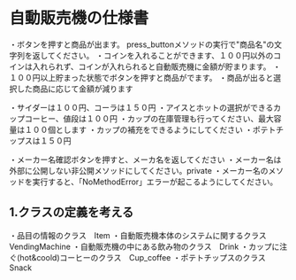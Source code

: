 # 自動販売機の仕様書

・ボタンを押すと商品が出ます。
press_buttonメソッドの実行で"商品名"の文字列を返してください。
・コインを入れることができます、１００円以外のコインは入れられず、コインが入れられると自動販売機に金額が貯まります。
・１００円以上貯まった状態でボタンを押すと商品がでます。
・商品が出ると選択した商品に応じて金額が減ります

・サイダーは１００円、コーラは１５０円
・アイスとホットの選択ができるカップコーヒー、値段は１００円
・カップの在庫管理も行ってください、最大容量は１００個とします
・カップの補充をできるようにしてください
・ポテトチップスは１５０円

・メーカー名確認ボタンを押すと、メーカ名を返してください
・メーカー名は外部に公開しない非公開メソッドにしてください。private
・メーカー名のメソッドを実行すると、「NoMethodError」エラーが起こるようにしてください。

## 1.クラスの定義を考える
・品目の情報のクラス　Item
・自動販売機本体のシステムに関するクラス VendingMachine 
・自動販売機の中にある飲み物のクラス　Drink
・カップに注ぐ(hot&coold)コーヒーのクラス　Cup_coffee
・ポテトチップスのクラス　Snack
